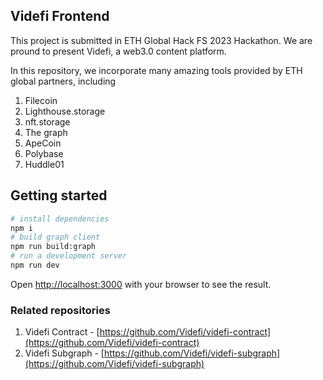 ## Videfi Frontend
This project is submitted in ETH Global Hack FS 2023 Hackathon. We are pround to present Videfi, a web3.0 content platform. 

In this repository, we incorporate many amazing tools provided by ETH global partners, including
1. Filecoin
2. Lighthouse.storage
3. nft.storage
4. The graph
5. ApeCoin
6. Polybase
7. Huddle01

## Getting started
```bash
# install dependencies
npm i
# build graph client
npm run build:graph
# run a development server
npm run dev
```

Open [http://localhost:3000](http://localhost:3000) with your browser to see the result.

### Related repositories
1. Videfi Contract - [https://github.com/Videfi/videfi-contract](https://github.com/Videfi/videfi-contract)
2. Videfi Subgraph - [https://github.com/Videfi/videfi-subgraph](https://github.com/Videfi/videfi-subgraph)